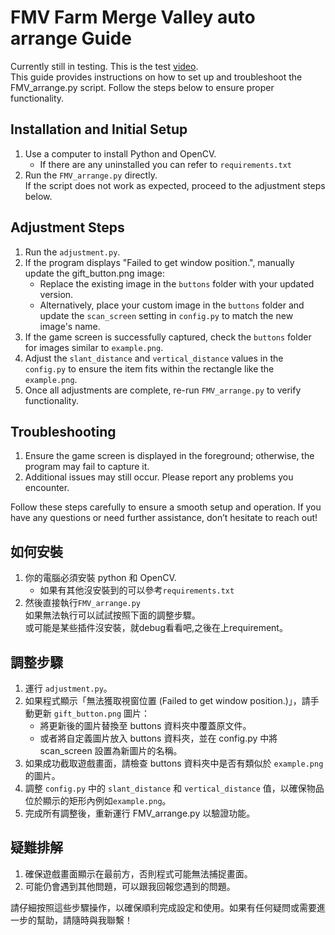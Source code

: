 # FMV Farm Merge Valley auto arrange Guide
Currently still in testing. This is the test [video](https://www.youtube.com/watch?v=LEYuK1p1jNw).  
This guide provides instructions on how to set up and troubleshoot the FMV_arrange.py script. Follow the steps below to ensure proper functionality.
## Installation and Initial Setup
1. Use a computer to install Python and OpenCV.
   * If there are any uninstalled you can refer to `requirements.txt`
2. Run the `FMV_arrange.py` directly.  
If the script does not work as expected, proceed to the adjustment steps below.
## Adjustment Steps
1. Run the `adjustment.py`.
2. If the program displays "Failed to get window position.", manually update the gift_button.png image:
   * Replace the existing image in the `buttons` folder with your updated version.
   * Alternatively, place your custom image in the `buttons` folder and update the `scan_screen` setting in `config.py` to match the new image's name.
3. If the game screen is successfully captured, check the `buttons` folder for images similar to `example.png`.
4. Adjust the `slant_distance` and `vertical_distance` values in the `config.py` to ensure the item fits within the rectangle like the `example.png`.
7. Once all adjustments are complete, re-run `FMV_arrange.py` to verify functionality.
## Troubleshooting
1. Ensure the game screen is displayed in the foreground; otherwise, the program may fail to capture it.
2. Additional issues may still occur. Please report any problems you encounter.

Follow these steps carefully to ensure a smooth setup and operation. If you have any questions or need further assistance, don’t hesitate to reach out!

## 如何安裝
1. 你的電腦必須安裝 python 和 OpenCV.
   * 如果有其他沒安裝到的可以參考`requirements.txt`
2. 然後直接執行`FMV_arrange.py`  
如果無法執行可以試試按照下面的調整步驟。  
或可能是某些插件沒安裝，就debug看看吧,之後在上requirement。
## 調整步驟
1. 運行 `adjustment.py`。
2. 如果程式顯示「無法獲取視窗位置 (Failed to get window position.)」，請手動更新 `gift_button.png` 圖片：
   * 將更新後的圖片替換至 buttons 資料夾中覆蓋原文件。
   * 或者將自定義圖片放入 buttons 資料夾，並在 config.py 中將 scan_screen 設置為新圖片的名稱。
3. 如果成功截取遊戲畫面，請檢查 buttons 資料夾中是否有類似於 `example.png` 的圖片。
4. 調整 `config.py` 中的 `slant_distance` 和 `vertical_distance` 值，以確保物品位於顯示的矩形內例如`example.png`。
5. 完成所有調整後，重新運行 FMV_arrange.py 以驗證功能。
## 疑難排解
1. 確保遊戲畫面顯示在最前方，否則程式可能無法捕捉畫面。
2. 可能仍會遇到其他問題，可以跟我回報您遇到的問題。

請仔細按照這些步驟操作，以確保順利完成設定和使用。如果有任何疑問或需要進一步的幫助，請隨時與我聯繫！
